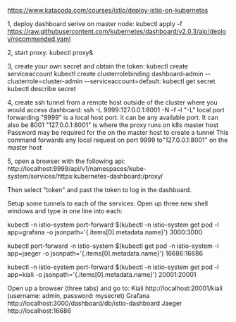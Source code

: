 https://www.katacoda.com/courses/istio/deploy-istio-on-kubernetes


1,  deploy dashboard serive on master node:
kubectl apply -f https://raw.githubusercontent.com/kubernetes/dashboard/v2.0.3/aio/deploy/recommended.yaml

2, start proxy: 
kubectl proxy&

3, create your own secret and obtain the token:
kubectl create serviceaccount <account name>
kubectl create clusterrolebinding dashboard-admin --clusterrole=cluster-admin --serviceaccount=default:<account name>
kubectl get secret
kubectl describe secret <secret name>
  
4, create ssh tunnel from a remote host outside of the cluster where you would access dashboard:
ssh -L 9999:127.0.0.1:8001 -N -f -l <user name> <k8s master host name or ip>
"-L" local port forwarding
"9999" is a local host port. it can be any available port. It can also be 8001
"127.0.0.1:8001" is where the proxy runs on k8s master host
Password may be required for the <user name> on the master host to create a tunnel
This command forwards any local request on port 9999 to"127.0.0.1:8001" on the master host
  
5, open a browser with the following api:
http://localhost:9999/api/v1/namespaces/kube-system/services/https:kubernetes-dashboard:/proxy/

Then select "token" and past the token to log in the dashboard.

Setup some tunnels to each of the services:
Open up three new shell windows and type in one line into each:

kubectl -n istio-system port-forward $(kubectl -n istio-system get pod -l app=grafana -o jsonpath='{.items[0].metadata.name}') 3000:3000

kubectl port-forward -n istio-system $(kubectl get pod -n istio-system -l app=jaeger -o jsonpath='{.items[0].metadata.name}') 16686:16686

kubectl -n istio-system port-forward $(kubectl -n istio-system get pod -l app=kiali -o jsonpath='{.items[0].metadata.name}') 20001:20001

Open up a browser (three tabs) and go to:
Kiali http://localhost:20001/kiali (username: admin, password: mysecret)
Grafana http://localhost:3000/dashboard/db/istio-dashboard
Jaeger http://localhost:16686
